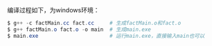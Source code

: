 编译过程如下，为windows环境：

```powershell
$ g++ -c factMain.cc fact.cc     # 生成factMain.o和fact.o
$ g++ factMain.o fact.o -o main  # 生成main.exe
$ main.exe					     # 运行main.exe，直接输入main也可以
```

